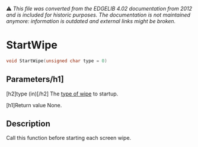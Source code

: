 :warning: _This file was converted from the EDGELIB 4.02 documentation from 2012 and is included for historic purposes. The documentation is not maintained anymore: information is outdated and external links might be broken._

# StartWipe


```c++
void StartWipe(unsigned char type = 0)
```

## Parameters/h1]
[h2]type (in)[/h2]
The [type of wipe](classedisplay_definitions.md) to startup.

[h1]Return value
None.

## Description
Call this function before starting each screen wipe.

